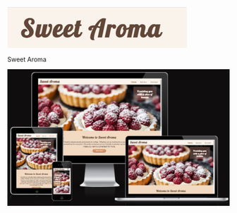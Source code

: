 ![alt text](documentation/sweet-aroma-logo.png)

Sweet Aroma 


![alt text](documentation/sweet-aroma-responsive.png)